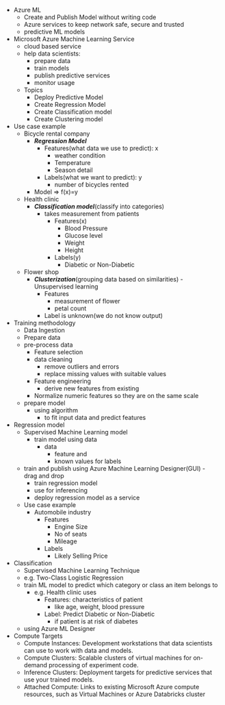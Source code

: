 - Azure ML
    - Create and Publish Model without writing code
    - Azure services to keep network safe, secure and trusted
    - predictive ML models
- Microsoft Azure Machine Learning Service
    - cloud based service
    - help data scientists:
        - prepare data
        - train models
        - publish predictive services
        - monitor usage
    - Topics
        - Deploy Predictive Model
        - Create Regression Model
        - Create Classification model
        - Create Clustering model
- Use case example
    - Bicycle rental company
        - ***Regression Model***
            - Features(what data we use to predict): x
                - weather condition
                - Temperature
                - Season detail
            - Labels(what we want to predict): y
                - number of bicycles rented
        - Model => f(x)=y
    - Health clinic
        - ***Classification model***(classify into categories)
            - takes measurement from patients
                - Features(x)
                    - Blood Pressure
                    - Glucose level
                    - Weight
                    - Height
                - Labels(y)
                    - Diabetic or Non-Diabetic
    - Flower shop
        - ***Clusterization***(grouping data based on similarities) - Unsupervised learning
            - Features
                - measurement of flower
                - petal count
            - Label is unknown(we do not know output)
- Training methodology
    - Data Ingestion
    - Prepare data
    - pre-process data
        - Feature selection
        - data cleaning
            - remove outliers and errors
            - replace missing values with suitable values
        - Feature engineering
            - derive new features from existing
        - Normalize numeric features so they are on the same scale
    - prepare model
        - using algorithm
            - to fit input data and predict features
- Regression model
    - Supervised Machine Learning model
        - train model using data
            - data
                - feature and
                - known values for labels
    - train and publish using Azure Machine Learning Designer(GUI) - drag and drop
        - train regression model
        - use for inferencing
        - deploy regression model as a service
    - Use case example
        - Automobile industry
            - Features
                - Engine Size
                - No of seats
                - Mileage
            - Labels
                - Likely Selling Price
- Classification
  - Supervised Machine Learning Technique
  - e.g. Two-Class Logistic Regression
  - train ML model to predict which category or class an item belongs to
    - e.g. Health clinic uses 
      - Features: characteristics of patient
        - like age, weight, blood pressure
      - Label: Predict Diabetic or Non-Diabetic
        - if patient is at risk of diabetes
  - using Azure ML Designer
- Compute Targets
  - Compute Instances: Development workstations that data scientists can use to work with data and models.
  - Compute Clusters: Scalable clusters of virtual machines for on-demand processing of experiment code. 
  - Inference Clusters: Deployment targets for predictive services that use your trained models.
  - Attached Compute: Links to existing Microsoft Azure compute resources, such as Virtual Machines or Azure Databricks cluster
